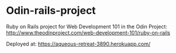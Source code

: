 Odin-rails-project
==================

Ruby on Rails project for Web Development 101 in the Odin Project: http://www.theodinproject.com/web-development-101/ruby-on-rails

Deployed at:
https://aqueous-retreat-3890.herokuapp.com/
